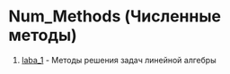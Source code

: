 # Num_Methods (Численные методы)  
1. [laba_1](https://github.com/LobanovOleg/Num_Methods/laba_1) - Методы решения задач линейной алгебры  